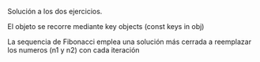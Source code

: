 Solución a los dos ejercicios.

El objeto se recorre mediante key objects (const keys in obj)

La sequencia de Fibonacci emplea una solución más cerrada a reemplazar los numeros (n1 y n2) con cada iteración

